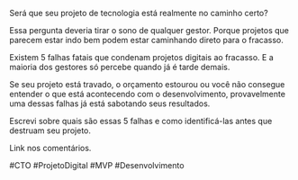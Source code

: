 Será que seu projeto de tecnologia está realmente no caminho certo?

Essa pergunta deveria tirar o sono de qualquer gestor. Porque projetos que parecem estar indo bem podem estar caminhando direto para o fracasso.

Existem 5 falhas fatais que condenam projetos digitais ao fracasso. E a maioria dos gestores só percebe quando já é tarde demais.

Se seu projeto está travado, o orçamento estourou ou você não consegue entender o que está acontecendo com o desenvolvimento, provavelmente uma dessas falhas já está sabotando seus resultados.

Escrevi sobre quais são essas 5 falhas e como identificá-las antes que destruam seu projeto.

Link nos comentários.

#CTO #ProjetoDigital #MVP #Desenvolvimento
